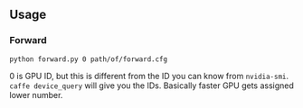 ## Usage

### Forward

    python forward.py 0 path/of/forward.cfg

0 is GPU ID, but this is different from the ID you can know from `nvidia-smi`. `caffe device_query` will give you the IDs. Basically faster GPU gets assigned lower number.
